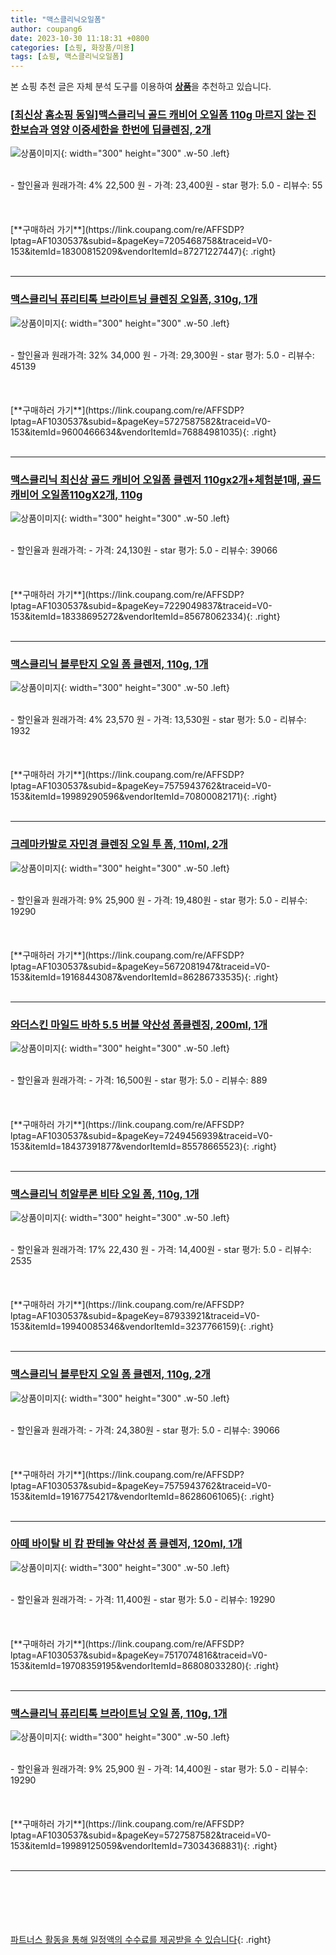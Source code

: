 ```yaml
---
title: "맥스클리닉오일폼"
author: coupang6
date: 2023-10-30 11:18:31 +0800
categories: [쇼핑, 화장품/미용]
tags: [쇼핑, 맥스클리닉오일폼]
---
```


본 쇼핑 추천 글은 자체 분석 도구를 이용하여 [**상품**](https://link.coupang.com/a/bao1ui)을 추천하고 있습니다.

### [[최신상 홈소핑 동일]맥스클리닉 골드 캐비어 오일폼 110g 마르지 않는 진한보습과 영양 이중세한을 한번에 딥클렌징, 2개](https://link.coupang.com/re/AFFSDP?lptag=AF1030537&subid=&pageKey=7205468758&traceid=V0-153&itemId=18300815209&vendorItemId=87271227447)

![상품이미지](https://thumbnail10.coupangcdn.com/thumbnails/remote/230x230ex/image/vendor_inventory/fb3d/984348ce1784b81fdbf8d50568ac77806d1dc1176e0636bd937f5a053f38.PNG){: width="300" height="300" .w-50 .left}


<br>
- 할인율과 원래가격: 4%  22,500   원
- 가격: 23,400원
- star 평가: 5.0
- 리뷰수: 55
<br>
<br>
<br>
<br>
[**구매하러 가기**](https://link.coupang.com/re/AFFSDP?lptag=AF1030537&subid=&pageKey=7205468758&traceid=V0-153&itemId=18300815209&vendorItemId=87271227447){: .right}
<br>
<br>

---

### [맥스클리닉 퓨리티톡 브라이트닝 클렌징 오일폼, 310g, 1개](https://link.coupang.com/re/AFFSDP?lptag=AF1030537&subid=&pageKey=5727587582&traceid=V0-153&itemId=9600466634&vendorItemId=76884981035)

![상품이미지](https://thumbnail7.coupangcdn.com/thumbnails/remote/230x230ex/image/retail/images/407135041497182-a4b8e125-b5e0-44e2-a649-4ce32fc23021.jpg){: width="300" height="300" .w-50 .left}


<br>
- 할인율과 원래가격: 32%  34,000   원
- 가격: 29,300원
- star 평가: 5.0
- 리뷰수: 45139
<br>
<br>
<br>
<br>
[**구매하러 가기**](https://link.coupang.com/re/AFFSDP?lptag=AF1030537&subid=&pageKey=5727587582&traceid=V0-153&itemId=9600466634&vendorItemId=76884981035){: .right}
<br>
<br>

---

### [맥스클리닉 최신상 골드 캐비어 오일폼 클렌저 110gx2개+체험분1매, 골드 캐비어 오일폼110gX2개, 110g](https://link.coupang.com/re/AFFSDP?lptag=AF1030537&subid=&pageKey=7229049837&traceid=V0-153&itemId=18338695272&vendorItemId=85678062334)

![상품이미지](https://thumbnail10.coupangcdn.com/thumbnails/remote/230x230ex/image/vendor_inventory/5073/650ae9c3f7802a8a2f7779c0d7c16b82d1676cced7417256d75cdeb7a886.jpg){: width="300" height="300" .w-50 .left}


<br>
- 할인율과 원래가격: 
- 가격: 24,130원
- star 평가: 5.0
- 리뷰수: 39066
<br>
<br>
<br>
<br>
[**구매하러 가기**](https://link.coupang.com/re/AFFSDP?lptag=AF1030537&subid=&pageKey=7229049837&traceid=V0-153&itemId=18338695272&vendorItemId=85678062334){: .right}
<br>
<br>

---

### [맥스클리닉 블루탄지 오일 폼 클렌저, 110g, 1개](https://link.coupang.com/re/AFFSDP?lptag=AF1030537&subid=&pageKey=7575943762&traceid=V0-153&itemId=19989290596&vendorItemId=70800082171)

![상품이미지](https://thumbnail7.coupangcdn.com/thumbnails/remote/230x230ex/image/retail/images/1340177701374889-a735ea5a-145f-462b-b283-9d6ce47abdef.jpg){: width="300" height="300" .w-50 .left}


<br>
- 할인율과 원래가격: 4%  23,570   원
- 가격: 13,530원
- star 평가: 5.0
- 리뷰수: 1932
<br>
<br>
<br>
<br>
[**구매하러 가기**](https://link.coupang.com/re/AFFSDP?lptag=AF1030537&subid=&pageKey=7575943762&traceid=V0-153&itemId=19989290596&vendorItemId=70800082171){: .right}
<br>
<br>

---

### [크레마카발로 자민경 클렌징 오일 투 폼, 110ml, 2개](https://link.coupang.com/re/AFFSDP?lptag=AF1030537&subid=&pageKey=5672081947&traceid=V0-153&itemId=19168443087&vendorItemId=86286733535)

![상품이미지](https://thumbnail9.coupangcdn.com/thumbnails/remote/230x230ex/image/retail/images/6788b330-e3cd-4c93-83a0-a3e43f851d524789067523430898132.png){: width="300" height="300" .w-50 .left}


<br>
- 할인율과 원래가격: 9%  25,900   원
- 가격: 19,480원
- star 평가: 5.0
- 리뷰수: 19290
<br>
<br>
<br>
<br>
[**구매하러 가기**](https://link.coupang.com/re/AFFSDP?lptag=AF1030537&subid=&pageKey=5672081947&traceid=V0-153&itemId=19168443087&vendorItemId=86286733535){: .right}
<br>
<br>

---

### [와더스킨 마일드 바하 5.5 버블 약산성 폼클렌징, 200ml, 1개](https://link.coupang.com/re/AFFSDP?lptag=AF1030537&subid=&pageKey=7249456939&traceid=V0-153&itemId=18437391877&vendorItemId=85578665523)

![상품이미지](https://thumbnail9.coupangcdn.com/thumbnails/remote/230x230ex/image/retail/images/8681767030699745-b828477e-29be-4da7-831b-c3b06177b2ef.png){: width="300" height="300" .w-50 .left}


<br>
- 할인율과 원래가격: 
- 가격: 16,500원
- star 평가: 5.0
- 리뷰수: 889
<br>
<br>
<br>
<br>
[**구매하러 가기**](https://link.coupang.com/re/AFFSDP?lptag=AF1030537&subid=&pageKey=7249456939&traceid=V0-153&itemId=18437391877&vendorItemId=85578665523){: .right}
<br>
<br>

---

### [맥스클리닉 히알루론 비타 오일 폼, 110g, 1개](https://link.coupang.com/re/AFFSDP?lptag=AF1030537&subid=&pageKey=87933921&traceid=V0-153&itemId=19940085346&vendorItemId=3237766159)

![상품이미지](https://thumbnail6.coupangcdn.com/thumbnails/remote/230x230ex/image/retail/images/1340179645219673-ee2d8605-3d37-4dc0-85f4-ece385aae187.jpg){: width="300" height="300" .w-50 .left}


<br>
- 할인율과 원래가격: 17%  22,430   원
- 가격: 14,400원
- star 평가: 5.0
- 리뷰수: 2535
<br>
<br>
<br>
<br>
[**구매하러 가기**](https://link.coupang.com/re/AFFSDP?lptag=AF1030537&subid=&pageKey=87933921&traceid=V0-153&itemId=19940085346&vendorItemId=3237766159){: .right}
<br>
<br>

---

### [맥스클리닉 블루탄지 오일 폼 클렌저, 110g, 2개](https://link.coupang.com/re/AFFSDP?lptag=AF1030537&subid=&pageKey=7575943762&traceid=V0-153&itemId=19167754217&vendorItemId=86286061065)

![상품이미지](https://thumbnail8.coupangcdn.com/thumbnails/remote/230x230ex/image/retail/images/1340177851795759-5567c6f6-9078-4fb9-812b-9d8b51f8cc7d.jpg){: width="300" height="300" .w-50 .left}


<br>
- 할인율과 원래가격: 
- 가격: 24,380원
- star 평가: 5.0
- 리뷰수: 39066
<br>
<br>
<br>
<br>
[**구매하러 가기**](https://link.coupang.com/re/AFFSDP?lptag=AF1030537&subid=&pageKey=7575943762&traceid=V0-153&itemId=19167754217&vendorItemId=86286061065){: .right}
<br>
<br>

---

### [아떼 바이탈 비 캄 판테놀 약산성 폼 클렌저, 120ml, 1개](https://link.coupang.com/re/AFFSDP?lptag=AF1030537&subid=&pageKey=7517074816&traceid=V0-153&itemId=19708359195&vendorItemId=86808033280)

![상품이미지](https://thumbnail6.coupangcdn.com/thumbnails/remote/230x230ex/image/rs_quotation_api/pwc0pjxj/20bce61c9c20487488a99dcb788d5f40.png){: width="300" height="300" .w-50 .left}


<br>
- 할인율과 원래가격: 
- 가격: 11,400원
- star 평가: 5.0
- 리뷰수: 19290
<br>
<br>
<br>
<br>
[**구매하러 가기**](https://link.coupang.com/re/AFFSDP?lptag=AF1030537&subid=&pageKey=7517074816&traceid=V0-153&itemId=19708359195&vendorItemId=86808033280){: .right}
<br>
<br>

---

### [맥스클리닉 퓨리티톡 브라이트닝 오일 폼, 110g, 1개](https://link.coupang.com/re/AFFSDP?lptag=AF1030537&subid=&pageKey=5727587582&traceid=V0-153&itemId=19989125059&vendorItemId=73034368831)

![상품이미지](https://thumbnail7.coupangcdn.com/thumbnails/remote/230x230ex/image/retail/images/1340178767579014-2f8350e6-65c7-4487-849e-4d77f9392c66.jpg){: width="300" height="300" .w-50 .left}


<br>
- 할인율과 원래가격: 9%  25,900   원
- 가격: 14,400원
- star 평가: 5.0
- 리뷰수: 19290
<br>
<br>
<br>
<br>
[**구매하러 가기**](https://link.coupang.com/re/AFFSDP?lptag=AF1030537&subid=&pageKey=5727587582&traceid=V0-153&itemId=19989125059&vendorItemId=73034368831){: .right}
<br>
<br>

---
<br><br><br><br><br> [파트너스 활동을 통해 일정액의 수수료를 제공받을 수 있습니다](https://link.coupang.com/a/bao1ui){: .right}